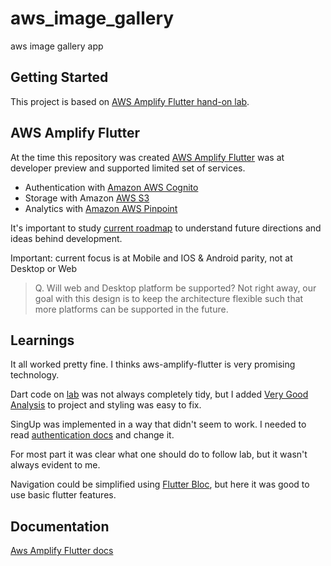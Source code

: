 # aws_image_gallery

aws image gallery app

## Getting Started

This project is based on [AWS Amplify Flutter hand-on lab](https://aws.amazon.com/getting-started/hands-on/build-flutter-app-amplify/).

## AWS Amplify Flutter

At the time this repository was created [AWS Amplify Flutter](https://github.com/aws-amplify/amplify-flutter) was at developer preview and supported limited set of services.

- Authentication with [Amazon AWS Cognito](https://aws.amazon.com/cognito/)
- Storage with Amazon [AWS S3](https://aws.amazon.com/s3/)
- Analytics with [Amazon AWS Pinpoint](https://aws.amazon.com/pinpoint/)

It's important to study [current roadmap](https://github.com/aws-amplify/amplify-flutter/issues/5) to understand future directions and ideas behind development.

Important: current focus is at Mobile and IOS & Android parity, not at Desktop or Web

> Q. Will web and Desktop platform be supported?
> Not right away, our goal with this design is to keep the architecture flexible such that more platforms can be supported in the future.

## Learnings

It all worked pretty fine. I thinks aws-amplify-flutter is very promising technology.

Dart code on [lab](https://aws.amazon.com/getting-started/hands-on/build-flutter-app-amplify/) was not always completely tidy, but I added [Very Good Analysis](https://pub.dev/packages/very_good_analysis) to project and styling was easy to fix.

SingUp was implemented in a way that didn't seem to work. I needed to read [authentication docs](https://docs.amplify.aws/lib/auth/signin/q/platform/flutter) and change it.

For most part it was clear what one should do to follow lab, but it wasn't always evident to me.

Navigation could be simplified using [Flutter Bloc](https://pub.dev/packages/flutter_bloc), but here it was good to use basic flutter features.

## Documentation

[Aws Amplify Flutter docs](https://docs.amplify.aws/lib/q/platform/flutter)
